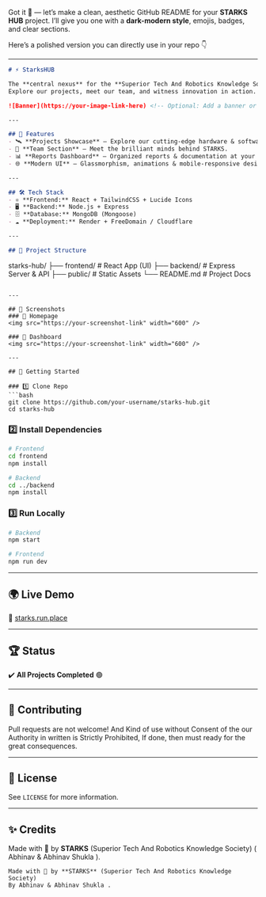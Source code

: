 Got it 🚀 — let’s make a clean, aesthetic GitHub README for your **STARKS HUB** project.
I’ll give you one with a **dark-modern style**, emojis, badges, and clear sections.

Here’s a polished version you can directly use in your repo 👇

---

```markdown
# ⚡ StarksHUB  

The **central nexus** for the **Superior Tech And Robotics Knowledge Society (STARKS)**.  
Explore our projects, meet our team, and witness innovation in action. ✨  

![Banner](https://your-image-link-here) <!-- Optional: Add a banner or logo -->

---

## 🚀 Features
- 🛰️ **Projects Showcase** – Explore our cutting-edge hardware & software builds.  
- 👥 **Team Section** – Meet the brilliant minds behind STARKS.  
- 📊 **Reports Dashboard** – Organized reports & documentation at your fingertips.  
- 🌐 **Modern UI** – Glassmorphism, animations & mobile-responsive design.  

---

## 🛠️ Tech Stack
- ⚛️ **Frontend:** React + TailwindCSS + Lucide Icons  
- 🖥️ **Backend:** Node.js + Express  
- 🗄️ **Database:** MongoDB (Mongoose)  
- ☁️ **Deployment:** Render + FreeDomain / Cloudflare  

---

## 📂 Project Structure
```

starks-hub/
├── frontend/    # React App (UI)
├── backend/     # Express Server & API
├── public/      # Static Assets
└── README.md    # Project Docs

````

---

## 📸 Screenshots
### 🔹 Homepage  
<img src="https://your-screenshot-link" width="600" />

### 🔹 Dashboard  
<img src="https://your-screenshot-link" width="600" />

---

## 🚦 Getting Started

### 1️⃣ Clone Repo
```bash
git clone https://github.com/your-username/starks-hub.git
cd starks-hub
````

### 2️⃣ Install Dependencies

```bash
# Frontend
cd frontend
npm install

# Backend
cd ../backend
npm install
```

### 3️⃣ Run Locally

```bash
# Backend
npm start

# Frontend
npm run dev
```

---

## 🌍 Live Demo

🔗 [starks.run.place](https://starks.run.place)

---

## 🏆 Status

✔️ **All Projects Completed** 🟢

---

## 🤝 Contributing

Pull requests are not welcome!
And Kind of use without Consent of the our Authority in written is Strictly Prohibited, If done, then must ready for the great consequences.

---

## 📜 License

See `LICENSE` for more information.

---

## ✨ Credits

Made with 🧠 by **STARKS** (Superior Tech And Robotics Knowledge Society) ( Abhinav & Abhinav Shukla ).

```
Made with 🧠 by **STARKS** (Superior Tech And Robotics Knowledge Society) 
By Abhinav & Abhinav Shukla .
```
